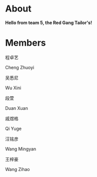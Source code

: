 # About

**Hello from team 5, the Red Gang Tailor's!**

# Members

<div class="three-in-a-row">
    <div class="memberCard">
        <div id="czy"></div>
        <p>程卓艺</p>
        <p>Cheng Zhuoyi</p>
    </div>
    <div class="memberCard">
        <div id="wxn"></div>
        <p>吴悉尼</p>
        <p>Wu Xini</p>
    </div>
    <div class="memberCard">
        <div id="dx"></div>
        <p>段萱</p>
        <p>Duan Xuan</p>
    </div>
    <div class="memberCard">
        <div id="qyg"></div>
        <p>戚煜格</p>
        <p>Qi Yuge</p>
    </div>
    <div class="memberCard">
        <div id="wmy"></div>
        <p>汪铭彦</p>
        <p>Wang Mingyan</p>
    </div>
    <div class="memberCard">
        <div id="wzh"></div>
        <p>王梓豪</p>
        <p>Wang Zihao</p>
    </div>
</div>
